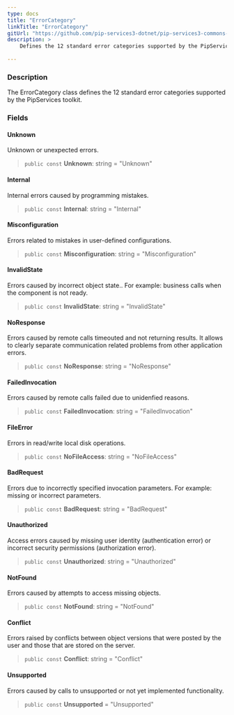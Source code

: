 ```yaml
---
type: docs
title: "ErrorCategory"
linkTitle: "ErrorCategory"
gitUrl: "https://github.com/pip-services3-dotnet/pip-services3-commons-dotnet"
description: >
    Defines the 12 standard error categories supported by the PipServices toolkit.
    
---
```


### Description

The ErrorCategory class defines the 12 standard error categories supported by the PipServices toolkit.

### Fields

<span class="hide-title-link">

#### Unknown
Unknown or unexpected errors.
> `public const` **Unknown**: string = "Unknown"

#### Internal
Internal errors caused by programming mistakes.
> `public const` **Internal**: string  = "Internal"

#### Misconfiguration	
Errors related to mistakes in user-defined configurations.
> `public const` **Misconfiguration**: string = "Misconfiguration"
	
#### InvalidState
Errors caused by incorrect object state.. 
For example: business calls when the component is not ready.
> `public const` **InvalidState**: string = "InvalidState"
	
#### NoResponse	
Errors caused by remote calls timeouted and not returning results.
It allows to clearly separate communication related problems
from other application errors.
> `public const` **NoResponse**: string = "NoResponse"

#### FailedInvocation	
Errors caused by remote calls failed due to unidenfied reasons.
> `public const` **FailedInvocation**: string = "FailedInvocation"

#### FileError
Errors in read/write local disk operations.
> `public const` **NoFileAccess**: string = "NoFileAccess"

#### BadRequest
Errors due to incorrectly specified invocation parameters.
For example: missing or incorrect parameters.
> `public const` **BadRequest**: string = "BadRequest"
	
#### Unauthorized
Access errors caused by missing user identity (authentication error)
or incorrect security permissions (authorization error).
> `public const` **Unauthorized**: string = "Unauthorized"

#### NotFound
Errors caused by attempts to access missing objects.
> `public const` **NotFound**: string = "NotFound"
	
#### Conflict
Errors raised by conflicts between object versions that were
posted by the user and those that are stored on the server.
> `public const` **Conflict**: string = "Conflict"	
	
#### Unsupported	
Errors caused by calls to unsupported or not yet implemented functionality.
> `public const` **Unsupported** = "Unsupported"

</span>

